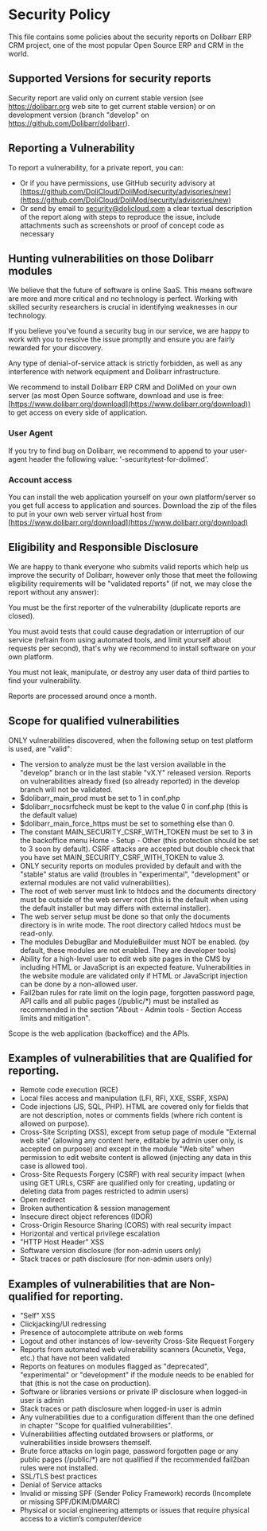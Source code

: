 # Security Policy

This file contains some policies about the security reports on Dolibarr ERP CRM project, one of the most popular Open Source ERP and CRM in the world.

## Supported Versions for security reports

Security report are valid only on current stable version (see https://dolibarr.org web site to get current stable version) or on development version (branch "develop" on https://github.com/Dolibarr/dolibarr).

## Reporting a Vulnerability

To report a vulnerability, for a private report, you can:

- Or if you have permissions, use GitHub security advisory at [https://github.com/DoliCloud/DoliMod/security/advisories/new](https://github.com/DoliCloud/DoliMod/security/advisories/new)
- Or send by email to security@dolicloud.com a clear textual description of the report along with steps to reproduce the issue, include attachments such as screenshots or proof of concept code as necessary

## Hunting vulnerabilities on those Dolibarr modules

We believe that the future of software is online SaaS. This means software are more and more critical and no technology is perfect. Working with skilled security researchers is crucial in identifying weaknesses in our technology.

If you believe you've found a security bug in our service, we are happy to work with you to resolve the issue promptly and ensure you are fairly rewarded for your discovery.

Any type of denial-of-service attack is strictly forbidden, as well as any interference with network equipment and Dolibarr infrastructure.

We recommend to install Dolibarr ERP CRM and DoliMed on your own server (as most Open Source software, download and use is free: [https://www.dolibarr.org/download](https://www.dolibarr.org/download)) to get access on every side of application.

### User Agent

If you try to find bug on Dolibarr, we recommend to append to your user-agent header the following value: '-securitytest-for-dolimed'.

### Account access

You can install the web application yourself on your own platform/server so you get full access to application and sources. Download the zip of the files to put in your own web server virtual host from [https://www.dolibarr.org/download](https://www.dolibarr.org/download)

## Eligibility and Responsible Disclosure

We are happy to thank everyone who submits valid reports which help us improve the security of Dolibarr, however only those that meet the following eligibility requirements will be "validated reports" (if not, we may close the report without any answer):

You must be the first reporter of the vulnerability (duplicate reports are closed).

You must avoid tests that could cause degradation or interruption of our service (refrain from using automated tools, and limit yourself about requests per second), that's why we recommend to install software on your own platform.

You must not leak, manipulate, or destroy any user data of third parties to find your vulnerability.

Reports are processed around once a month.

## Scope for qualified vulnerabilities

ONLY vulnerabilities discovered, when the following setup on test platform is used, are "valid":

* The version to analyze must be the last version available in the "develop" branch or in the last stable "vX.Y" released version. Reports on vulnerabilities already fixed (so already reported) in the develop branch will not be validated.   
* $dolibarr_main_prod must be set to 1 in conf.php
* $dolibarr_nocsrfcheck must be kept to the value 0 in conf.php (this is the default value)
* $dolibarr_main_force_https must be set to something else than 0.
* The constant MAIN_SECURITY_CSRF_WITH_TOKEN must be set to 3 in the backoffice menu Home - Setup - Other (this protection should be set to 3 soon by default). CSRF attacks are accepted but
 double check that you have set MAIN_SECURITY_CSRF_WITH_TOKEN to value 3.
* ONLY security reports on modules provided by default and with the "stable" status are valid (troubles in "experimental", "development" or external modules are not valid vulnerabilities).
* The root of web server must link to htdocs and the documents directory must be outside of the web server root (this is the default when using the default installer but may differs with external installer).
* The web server setup must be done so that only the documents directory is in write mode. The root directory called htdocs must be read-only.
* The modules DebugBar and ModuleBuilder must NOT be enabled. (by default, these modules are not enabled. They are developer tools)
* Ability for a high-level user to edit web site pages in the CMS by including HTML or JavaScript is an expected feature. Vulnerabilities in the website module are validated only if HTML or JavaScript injection can be done by a non-allowed user.
* Fail2ban rules for rate limit on the login page, forgotten password page, API calls and all public pages (/public/*) must be installed as recommended in the section "About - Admin tools - Section Access limits and mitigation".

Scope is the web application (backoffice) and the APIs.

## Examples of vulnerabilities that are Qualified for reporting.

* Remote code execution (RCE)
* Local files access and manipulation (LFI, RFI, XXE, SSRF, XSPA)
* Code injections (JS, SQL, PHP). HTML are covered only for fields that are not description, notes or comments fields (where rich content is allowed on purpose).
* Cross-Site Scripting (XSS), except from setup page of module "External web site" (allowing any content here, editable by admin user only, is accepted on purpose) and except in the module "Web site" when permission to edit website content is allowed (injecting any data in this case is allowed too).
* Cross-Site Requests Forgery (CSRF) with real security impact (when using GET URLs, CSRF are qualified only for creating, updating or deleting data from pages restricted to admin users)
* Open redirect
* Broken authentication & session management
* Insecure direct object references (IDOR)
* Cross-Origin Resource Sharing (CORS) with real security impact
* Horizontal and vertical privilege escalation
* "HTTP Host Header" XSS
* Software version disclosure (for non-admin users only)
* Stack traces or path disclosure (for non-admin users only)

## Examples of vulnerabilities that are Non-qualified for reporting.

* "Self" XSS
* Clickjacking/UI redressing
* Presence of autocomplete attribute on web forms
* Logout and other instances of low-severity Cross-Site Request Forgery
* Reports from automated web vulnerability scanners (Acunetix, Vega, etc.) that have not been validated
* Reports on features on modules flagged as "deprecated", "experimental" or "development" if the module needs to be enabled for that (this is not the case on production).
* Software or libraries versions or private IP disclosure when logged-in user is admin
* Stack traces or path disclosure when logged-in user is admin
* Any vulnerabilities due to a configuration different than the one defined in chapter "Scope for qualified vulnerabilities".
* Vulnerabilities affecting outdated browsers or platforms, or vulnerabilities inside browsers themself.
* Brute force attacks on login page, password forgotten page or any public pages (/public/*) are not qualified if the recommended fail2ban rules were not installed.  
* SSL/TLS best practices
* Denial of Service attacks
* Invalid or missing SPF (Sender Policy Framework) records (Incomplete or missing SPF/DKIM/DMARC)
* Physical or social engineering attempts or issues that require physical access to a victim’s computer/device
